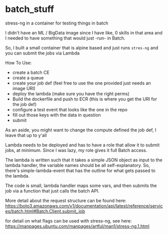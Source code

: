 # batch_stuff
stress-ng in a container for testing things in batch

I didn't have an ML / BigData image since I have like, 0 skills in that area and I needed to have something that would just -run- in Batch. 

So, I built a small container that is alpine based and just runs `stres-ng` and you can submit the jobs via Lambda

How To Use:
  - create a batch CE
  - create a queue
  - create your job def (feel free to use the one provided just needs an image URI)
  - deploy the lambda (make sure you have the right perms)
  - Build the dockerfile and push to ECR (this is where you get the URI for the job def)
  - configure a test event that looks like the one in the repo 
  - fill out those keys with the data in question
  - submit 

As an aside, you might want to change the compute defined the job def, I leave that up to y'all 

Lambda needs to be deployed and has to have a role that allow it to submit jobs, at minimum. 
Since I was lazy, my role gives it full Batch access. 

The lambda is written such that it takes a simple JSON object as input to the lambda handler, the variable names should be all self-explanatory. 
So, there's simple-lambda-event that has the outline for what gets passed to the lambda. 

The code is small, lambda handler maps some vars, and then submits the job via a function that just calls the batch API. 

More detail about the request structure can be found here: https://boto3.amazonaws.com/v1/documentation/api/latest/reference/services/batch.html#Batch.Client.submit_job


for detail on what flags can be used with stress-ng, see here: https://manpages.ubuntu.com/manpages/artful/man1/stress-ng.1.html

